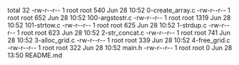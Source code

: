 total 32
-rw-r--r-- 1 root root  540 Jun 28 10:52 0-create_array.c
-rw-r--r-- 1 root root  652 Jun 28 10:52 100-argstostr.c
-rw-r--r-- 1 root root 1319 Jun 28 10:52 101-strtow.c
-rw-r--r-- 1 root root  625 Jun 28 10:52 1-strdup.c
-rw-r--r-- 1 root root  623 Jun 28 10:52 2-str_concat.c
-rw-r--r-- 1 root root  741 Jun 28 10:52 3-alloc_grid.c
-rw-r--r-- 1 root root  339 Jun 28 10:52 4-free_grid.c
-rw-r--r-- 1 root root  322 Jun 28 10:52 main.h
-rw-r--r-- 1 root root    0 Jun 28 13:50 README.md
